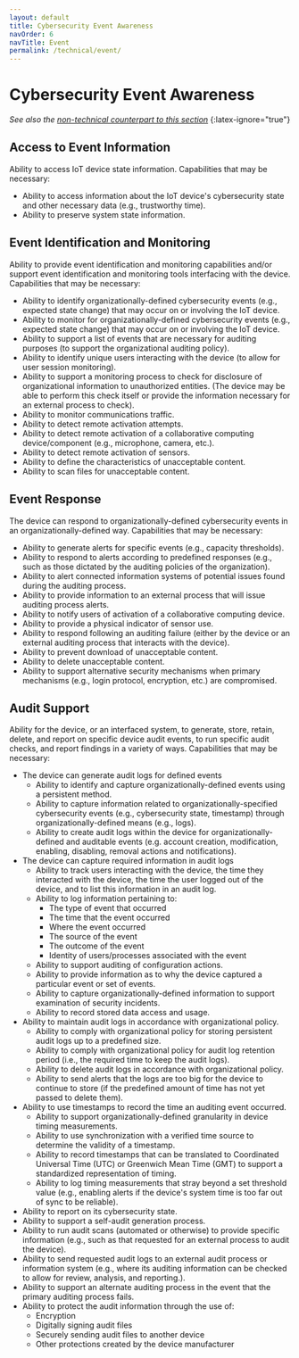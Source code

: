 ```yaml
---
layout: default
title: Cybersecurity Event Awareness
navOrder: 6
navTitle: Event
permalink: /technical/event/
---
```


# Cybersecurity Event Awareness

_See also the [non-technical counterpart to this section](../_8259-Control/event.md)_
{:latex-ignore="true"}

## Access to Event Information

Ability to access IoT device state information.  Capabilities that may be necessary:

- Ability to access information about the IoT device&#39;s cybersecurity state and other necessary data (e.g., trustworthy time).
- Ability to preserve system state information.

## Event Identification and Monitoring

Ability to provide event identification and monitoring capabilities and/or support event identification and monitoring tools interfacing with the device. Capabilities that may be necessary:

- Ability to identify organizationally-defined cybersecurity events (e.g., expected state change) that may occur on or involving the IoT device.
- Ability to monitor for organizationally-defined cybersecurity events (e.g., expected state change) that may occur on or involving the IoT device.
- Ability to support a list of events that are necessary for auditing purposes (to support the organizational auditing policy).
- Ability to identify unique users interacting with the device (to allow for user session monitoring).
- Ability to support a monitoring process to check for disclosure of organizational information to unauthorized entities. (The device may be able to perform this check itself or provide the information necessary for an external process to check).
- Ability to monitor communications traffic.
- Ability to detect remote activation attempts.
- Ability to detect remote activation of a collaborative computing device/component (e.g., microphone, camera, etc.).
- Ability to detect remote activation of sensors.
- Ability to define the characteristics of unacceptable content.
- Ability to scan files for unacceptable content.

## Event Response

The device can respond to organizationally-defined cybersecurity events in an organizationally-defined way. Capabilities that may be necessary:

  - Ability to generate alerts for specific events (e.g., capacity thresholds).
  - Ability to respond to alerts according to predefined responses (e.g., such as those dictated by the auditing policies of the organization).
  - Ability to alert connected information systems of potential issues found during the auditing process.
  - Ability to provide information to an external process that will issue auditing process alerts.
  - Ability to notify users of activation of a collaborative computing device.
  - Ability to provide a physical indicator of sensor use.
  - Ability to respond following an auditing failure (either by the device or an external auditing process that interacts with the device).
  - Ability to prevent download of unacceptable content.
  - Ability to delete unacceptable content.
  - Ability to support alternative security mechanisms when primary mechanisms (e.g., login protocol, encryption, etc.) are compromised.

## Audit Support

Ability for the device, or an interfaced system, to generate, store, retain, delete, and report on specific device audit events, to run specific audit checks, and report findings in a variety of ways. Capabilities that may be necessary:

- The device can generate audit logs for defined events
  - Ability to identify and capture organizationally-defined events using a persistent method.
  - Ability to capture information related to organizationally-specified cybersecurity events (e.g., cybersecurity state, timestamp) through organizationally-defined means (e.g., logs).
  - Ability to create audit logs within the device for organizationally-defined and auditable events (e.g. account creation, modification, enabling, disabling, removal actions and notifications).
- The device can capture required information in audit logs
  - Ability to track users interacting with the device, the time they interacted with the device, the time the user logged out of the device, and to list this information in an audit log.
   - Ability to log information pertaining to:
      - The type of event that occurred
      - The time that the event occurred
      - Where the event occurred
      - The source of the event
      - The outcome of the event
      - Identity of users/processes associated with the event
  - Ability to support auditing of configuration actions.
  - Ability to provide information as to why the device captured a particular event or set of events.
  - Ability to capture organizationally-defined information to support examination of security incidents.
  - Ability to record stored data access and usage.
- Ability to maintain audit logs in accordance with organizational policy.
  - Ability to comply with organizational policy for storing persistent audit logs up to a predefined size.
  - Ability to comply with organizational policy for audit log retention period (i.e., the required time to keep the audit logs).
  - Ability to delete audit logs in accordance with organizational policy.
  - Ability to send alerts that the logs are too big for the device to continue to store (if the predefined amount of time has not yet passed to delete them).
- Ability to use timestamps to record the time an auditing event occurred.
  - Ability to support organizationally-defined granularity in device timing measurements.
  - Ability to use synchronization with a verified time source to determine the validity of a timestamp.
  - Ability to record timestamps that can be translated to Coordinated Universal Time (UTC) or Greenwich Mean Time (GMT) to support a standardized representation of timing.
  - Ability to log timing measurements that stray beyond a set threshold value (e.g., enabling alerts if the device's system time is too far out of sync to be reliable).
- Ability to report on its cybersecurity state.
- Ability to support a self-audit generation process.
- Ability to run audit scans (automated or otherwise) to provide specific information (e.g., such as that requested for an external process to audit the device).
- Ability to send requested audit logs to an external audit process or information system (e.g., where its auditing information can be checked to allow for review, analysis, and reporting.).
- Ability to support an alternate auditing process in the event that the primary auditing process fails.
- Ability to protect the audit information through the use of:
  - Encryption
  - Digitally signing audit files
  - Securely sending audit files to another device
  - Other protections created by the device manufacturer
